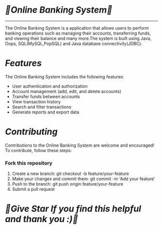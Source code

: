 # ***🌟Online Banking System🌟***
 - - - -
The Online Banking System is a application that allows users to perform banking operations such as managing their accounts, transferring funds, and viewing their balance and many more.The system is built using Java, Oops, SQL(MySQL,PopSQL) and Java database connectivity(JDBC). <br>

# ***Features***
The Online Banking System includes the following features: <br>

* User authentication and authorization <br>
* Account management (add, edit, and delete accounts) <br>
* Transfer funds between accounts <br>
* View transaction history <br>
* Search and filter transactions <br>
* Generate reports and export data <br>


# ***Contributing***
Contributions to the Online Banking System are welcome and encouraged! To contribute, follow these steps: <br>

### Fork this repository
1. Create a new branch: git checkout -b feature/your-feature <br>
2. Make your changes and commit them: git commit -m 'Add your feature' <br>
3. Push to the branch: git push origin feature/your-feature <br>
4. Submit a pull request <br>


# ***🌟Give Star If you find this helpful and thank you :)🌟***
